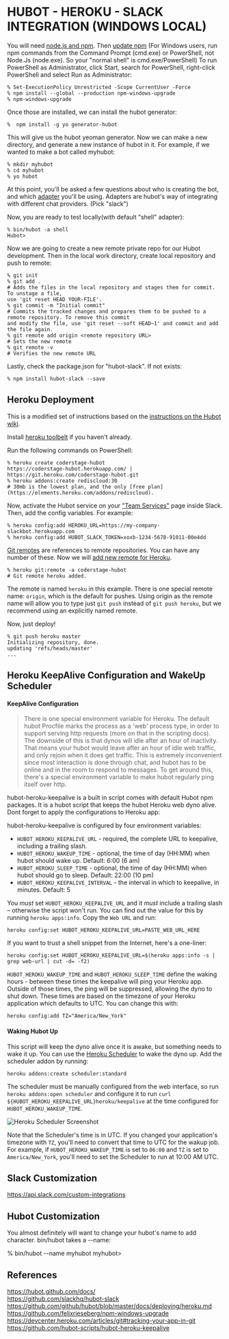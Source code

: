 # HUBOT - HEROKU - SLACK INTEGRATION (WINDOWS LOCAL)

You will need [node.js and npm](https://nodejs.org). Then [update npm](https://github.com/felixrieseberg/npm-windows-upgrade)
(For Windows users, run npm commands from the Command Prompt (cmd.exe) or PowerShell, not Node.Js (node.exe). 
So your "normal shell" is cmd.exe/PowerShell)
To run PowerShell as Administrator, click Start, search for PowerShell, right-click PowerShell and select Run as Administrator:

	% Set-ExecutionPolicy Unrestricted -Scope CurrentUser -Force
	% npm install --global --production npm-windows-upgrade
	% npm-windows-upgrade


Once those are installed, we can install the hubot generator:

    %  npm install -g yo generator-hubot

This will give us the hubot yeoman generator. Now we can make a new directory, and generate a new instance of hubot in it. For example, if we wanted to make a bot called myhubot:

	% mkdir myhubot
	% cd myhubot
	% yo hubot
		
At this point, you'll be asked a few questions about who is creating the bot,
and which [adapter](https://hubot.github.com/docs/adapters/) you'll be using. Adapters are hubot's
way of integrating with different chat providers. (Pick "slack")

Now, you are ready to test locally(with default "shell" adapter):

	% bin/hubot -a shell
	Hubot>

Now we are going to create a new remote private repo for our Hubot development. Then in the local work directory, create local repository and push to remote:

	% git init
	% git add .
	# Adds the files in the local repository and stages them for commit. To unstage a file, 
	use 'git reset HEAD YOUR-FILE'.
	% git commit -m "Initial commit"
	# Commits the tracked changes and prepares them to be pushed to a remote repository. To remove this commit 
	and modify the file, use 'git reset --soft HEAD~1' and commit and add the file again.
	% git remote add origin <remote repository URL>
	# Sets the new remote
	% git remote -v
	# Verifies the new remote URL
	
Lastly, check the package.json for "hubot-slack". If not exists:

	% npm install hubot-slack --save

	
	
## Heroku Deployment

This is a modified set of instructions based on the [instructions on the Hubot wiki](https://github.com/github/hubot/blob/master/docs/deploying/heroku.md).

Install [heroku toolbelt](https://toolbelt.heroku.com/) if you haven't already.

Run the following commands on PowerShell:

	% heroku create coderstage-hubot
	https://coderstage-hubot.herokuapp.com/ | https://git.heroku.com/coderstage-hubot.git
	% heroku addons:create rediscloud:30
	# 30mb is the lowest plan, and the only [free plan](https://elements.heroku.com/addons/rediscloud).
	
Now, activate the Hubot service on your ["Team Services"](http://my.slack.com/services/new/hubot) page inside Slack.
Then, add the config variables. For example:

	% heroku config:add HEROKU_URL=https://my-company-slackbot.herokuapp.com
	% heroku config:add HUBOT_SLACK_TOKEN=xoxb-1234-5678-91011-00e4dd

[Git remotes](https://git-scm.com/book/en/v2/Git-Basics-Working-with-Remotes) are references to remote repositories. You can have any number of these.
Now we will [add new remote for Heroku](https://devcenter.heroku.com/articles/git#tracking-your-app-in-git).

	% heroku git:remote -a coderstage-hubot
	# Git remote heroku added.

The remote is named `heroku` in this example.
There is one special remote name: `origin`, which is the default for pushes. Using origin as the remote name will allow you to type just `git push` instead of `git push heroku`, but we recommend using an explicitly named remote.

Now, just deploy!

	% git push heroku master
	Initializing repository, done.
	updating 'refs/heads/master'
	...


## Heroku KeepAlive Configuration and WakeUp Scheduler

#### KeepAlive Configuration
> There is one special environment variable for Heroku. The default hubot Procfile marks the process as a 'web' process type, in order to support serving http requests (more on that in the scripting docs). The downside of this is that dynos will idle after an hour of inactivity. That means your hubot would leave after an hour of idle web traffic, and only rejoin when it does get traffic. This is extremely inconvenient since most interaction is done through chat, and hubot has to be online and in the room to respond to messages. To get around this, there's a special environment variable to make hubot regularly ping itself over http.

hubot-heroku-keepalive is a built in script comes with default Hubot npm packages. It is a hubot script that keeps the hubot Heroku web dyno alive. Dont forget to apply the configurations to Heroku app:

hubot-heroku-keepalive is configured by four environment variables:

* `HUBOT_HEROKU_KEEPALIVE_URL` - required, the complete URL to keepalive, including a trailing slash.
* `HUBOT_HEROKU_WAKEUP_TIME` - optional,  the time of day (HH:MM) when hubot should wake up.  Default: 6:00 (6 am)
* `HUBOT_HEROKU_SLEEP_TIME` - optional, the time of day (HH:MM) when hubot should go to sleep. Default: 22:00 (10 pm)
* `HUBOT_HEROKU_KEEPALIVE_INTERVAL` - the interval in which to keepalive, in minutes. Default: 5

You *must* set `HUBOT_HEROKU_KEEPALIVE_URL` and it *must* include a trailing slash – otherwise the script won't run. 
You can find out the value for this by running `heroku apps:info`. Copy the `Web URL` and run:

```
heroku config:set HUBOT_HEROKU_KEEPALIVE_URL=PASTE_WEB_URL_HERE
```

If you want to trust a shell snippet from the Internet, here's a one-liner:

```
heroku config:set HUBOT_HEROKU_KEEPALIVE_URL=$(heroku apps:info -s | grep web-url | cut -d= -f2)
```

`HUBOT_HEROKU_WAKEUP_TIME` and `HUBOT_HEROKU_SLEEP_TIME` define the waking hours - between these times the keepalive will ping your Heroku app.  Outside of those times, the ping will be suppressed, allowing the dyno to shut down. These times are based on the timezone of your Heroku application which defaults to UTC.  You can change this with:

```
heroku config:add TZ="America/New_York"
```

#### Waking Hubot Up

This script will keep the dyno alive once it is awake, but something needs to wake it up. You can use the [Heroku Scheduler](https://devcenter.heroku.com/articles/scheduler) to wake the dyno up. Add the scheduler addon by running:

```
heroku addons:create scheduler:standard
```

The scheduler must be manually configured from the web interface, so run `heroku addons:open scheduler` and configure it to run `curl ${HUBOT_HEROKU_KEEPALIVE_URL}heroku/keepalive` at the time configured for `HUBOT_HEROKU_WAKEUP_TIME`.

![Heroku Scheduler Screenshot](https://cloud.githubusercontent.com/assets/173/9414275/2e4b67ea-4805-11e5-80d0-d6b26ead50ef.png)

Note that the Scheduler's time is in UTC. If you changed your application's timezone with `TZ`, you'll need to convert that time to UTC for the wakup job. For example, if `HUBOT_HEROKU_WAKEUP_TIME` is set to `06:00` and `TZ` is set to `America/New_York`, you'll need to set the Scheduler to run at 10:00 AM UTC.


## Slack Customization

https://api.slack.com/custom-integrations


## Hubot Customization

You almost definitely will want to change your hubot's name to add character. bin/hubot takes a --name:

% bin/hubot --name myhubot
myhubot>


## References

https://hubot.github.com/docs/  
https://github.com/slackhq/hubot-slack  
https://github.com/github/hubot/blob/master/docs/deploying/heroku.md  
https://github.com/felixrieseberg/npm-windows-upgrade  
https://devcenter.heroku.com/articles/git#tracking-your-app-in-git  
https://github.com/hubot-scripts/hubot-heroku-keepalive  
